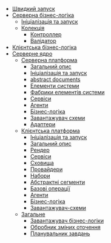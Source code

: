 - [Швидкий запуск]()
- [Серверна бізнес-логіка](./server-business-logic/server-business-logic.md)
  - [Ініціалізація та запуск]()
  - [Колекція]()
    - [Контроллер]()
    - [Валідатор]()
- [Клієнтська бізнес-логіка]()
- [Серверне ядро](main.md)
  - [Серверна платформа](server-platform/server-platform.md)
    - [Загальний опис](server-platform/common-description.md)
    - [Ініціалізація та запуск](server-platform/init-platform.md)
    - [abstract documents](server-platform/abstract-documents.md)
    - [Елементи системи](server-platform/server-elements.md)
    - [Фабрики елементів системи](server-platform/factories.md)
    - [Сервіси](server-platform/services.md)
    - [Агенти](server-platform/agents.md)
    - [Бізнес-логіка](server-platform/business-logic.md)
    - [Завантажувач схеми](server-platform/schema-loader.md)
    - [Адаптери](server-platform/adapters.md)
  - [Клієнтська платформа]()
    - [Ініціалізація та запуск]()
    - [Загальний опис]()
    - [Рендер]()
    - [Cервіси]()
    - [Сховища]()
    - [Провайдери]()
    - [Набори]()
    - [Абстрактні сегменти]()
    - [Базові операції]()
    - [Агенти]()
    - [Бізнес-логіка]()
    - [Завантажувач-схеми]()
  - [Загальне]()
    - [Завантажувач бізнес-логіки]()
    - [Обробник зміних оточення]()
    - [Планувальник завдань]()